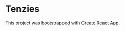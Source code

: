 # Tenzies

This project was bootstrapped with [Create React App](https://github.com/facebook/create-react-app).


